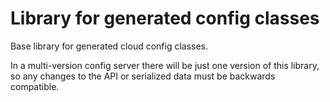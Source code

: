 <!-- Copyright Vespa.ai. Licensed under the terms of the Apache 2.0 license. See LICENSE in the project root. -->
# Library for generated config classes

Base library for generated cloud config classes.

In a multi-version config server there will be just one version of this library, so any
changes to the API or serialized data must be backwards compatible.
